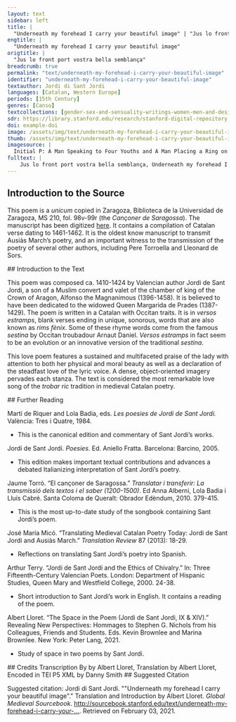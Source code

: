 ```yaml
---
layout: text
sidebar: left
title: |
  "Underneath my forehead I carry your beautiful image" | "Jus lo front port vostra bella semblança"
engtitle: |
  "Underneath my forehead I carry your beautiful image"
origtitle: |
  "Jus lo front port vostra bella semblança"
breadcrumb: true
permalink: "text/underneath-my-forehead-i-carry-your-beautiful-image"
identifier: "underneath-my-forehead-i-carry-your-beautiful-image"
textauthor: Jordi di Sant Jordi
languages: [Catalan, Western Europe]
periods: [15th Century]
genres: [Canso]
textcollections: [gender-sex-and-sensuality-writings-women-men-and-desire]
sdr: https://library.stanford.edu/research/stanford-digital-repository 
doi: example-doi 
image: /assets/img/text/underneath-my-forehead-i-carry-your-beautiful-image.jpg
thumb: /assets/img/text/underneath-my-forehead-i-carry-your-beautiful-image-thumb.jpg
imagesource: |
  Initial P: A Man Speaking to Four Youths and A Man Placing a Ring on a Woman's Hand, Getty Museum Ms. Ludwig XIV 6 (83.MQ.165), fol. 205v, about 1290–1310 [Public Domain]
fulltext: |
    Jus lo front port vostra bella semblança, Underneath my forehead I carry your beautiful image, de que mon cors nit e jorn fa gran festa; That’s why I celebrate you, night and day; que, remiran la molt bella figura, For, by looking at your beautiful figure, de vostre ffaç m’es romassa l’empremta, A trace of your face has remained in me. que ja per mort no se’n partra la forma, Its shape won’t go away when I die, ans, quant seray del tot fores d’est segle, Instead, when I will have entirely left this earthly life, cels qui lo cors portaran al sepulcre, Those who will bring my body to the tomb sobre me faç, veuran lo vostre signe. Will find your sign on my face. Si com l’infants quant mira lo retaula Like the little kid who watches the altarpiece e, contemplant la pintur·ab himatges, And contemplates the painting and its images ab son net cor, no lo·n poden gens partre With a pure heart, and doesn’t want to separate from it (tant ha plasser de l’aur qui ll’environa), (So much does he enjoy the gold that surrounds it), atressi·m pren devan l’amoros sercle That’s how I feel when I’m in front of the love circle de vostre cors, que de tants bens s’anrama, Of your figure, for it’s embellished with so many qualities que, mentre·l vey, mas que Deu lo contemple; That, while I’m watching it, I contemplate it better than God; tant hay de joy per amor qui·m penetre. This love that penetrates me brings me so much joy. Aixi·m te pres e liatz en son carçre That’s how he has me, captive and tied up, in his jail, amors ardents, com si·stes en hun coffre, This ardent Love, as if I were inside a chest, tancat jus claus, e tot mon cors fos dintre, Locked in, all of me inside, on no pusques mover per null encontre. Without a chance to break out. Car tant es grans l’amor que us ay, e ferme, So big is my love for you, and so steadfast, que lo meu cor no·s part punt per angoxa, That my heart won’t move away, not one bit, out of anguish, bella, de vos, ans es ·say ferm com torres From you, beautiful one, but will rather be strong as a tower e sol amar a vos, blanxa colomba. And will only love you, white dove. Bella sens par, ab la pressensa noble, Unmatched beauty of noble presence, vostre bel cors bell fech Deu sobre totas, God made your pretty body superior to any other, gays e donos, lluu pus que fina pedre, Gay and gentle, brighter than a gemstone, amoros, bels, plus penetrans que stella; Loving, beautiful, more penetrating than a star; d’on, quan vos vey ab les autres en flota, For, when I spot you among other people, les jusmetetsCorrecting iustametz. si com fay lo carvoncles, You subdue them as does the carbuncle, que de virtuts les finas pedres passa: Which surpasses the qualities of any gemstone; vos etz sus ley com l’estors sus l’esmirle. You are above them like the goshawk is above the merlin. L’amor que us hay en totes les part[s] m’ascle My love for you is splintering every part of me quan non amech pus coralment nuls homens; For no one has ever loved so sincerely; tan fort·amor, com cesta que·l cor m’obre, Such a strong love, like this one that opens my heart, ne fonchCorrecting fonchs. jamays en nul cors d’hom ne arme. Has never been in anyone’s body or soul. Mas suy torbats que no fonch Aristotills, I am more upset than Aristotle ever was d’amor, qui m’art e mos sinch senys desferme. For love, which burns me and unleashes my five senses. Co·l monjos bos que no·s part de la setla, Like the good monk who does not leave his cell, no·s part mon cors da vos, tant com dits d’ungle. My heart does not move away from you, like the finger from the nail. Ho, cors donos, net de frau e delicte, Oh, gentle lady, clean of deceit and offenses, prenets de me pietats, bela dona, Have pity on me, beautiful lady, e no suffrats quez aman-vos peresca, And don’t allow that I die by loving you, pus qu·eu vos am may que nulls homs afferme, For I love you more than anyone could affirm; per que us suppley a vos, qu·etz le bells arbres That is why I beg you—since you are the handsome tree de tots bos fruyts, hon valors grans pren s·ombre, Of all good fruits, where the high Worth rest on its shade— que·m retenyats en vostra valent cambre, To keep me in your prized chamber, pus vostre suy e seray tant com visque. For I am yours, and so will I be for as long as I live. Mos richs balays, cert, vos portats le timbre My prized spinel, you certainly wear the crown sus quantes son e·l mundenal registre, Over all women in the worldy registry car tots jorns naix en vos cors, e revida, For every day are born in you, and revive, bondats, virtuts, mes qu·en Pantasilea. Goodness and virtue, more than they ever did in Penthesilea. 
---
```

## Introduction to the Source 
<p>This poem is a <em>unicum</em> copied in Zaragoza, Biblioteca de la Universidad de Zaragoza, MS 210, fol. 98v-99r (the <em>Cançoner de Saragossa</em>). The manuscript has been digitized <a href="http://zaguan.unizar.es/record/535?ln=en">here</a>. It contains a compilation of Catalan verse dating to 1461-1462. It is the oldest know manuscript to transmit Ausiàs March’s poetry, and an important witness to the transmission of the poetry of several other authors, including Pere Torroella and Lleonard de Sors.</p>
## Introduction to the Text 
<p>This poem was composed ca. 1410-1424 by Valencian author Jordi de Sant Jordi, a son of a Muslim convert and valet of the chamber of king of the Crown of Aragon, Alfonso the Magnanimous (1396-1458). It is believed to have been dedicated to the widowed Queen Margarida de Prades (1387-1429). The poem is written in a Catalan with Occitan traits. It is in <em>versos estramps</em>, blank verses ending in unique, sonorous, words that are also known as <em>rims fènix</em>. Some of these rhyme words come from the famous <em>sestina</em> by Occitan troubadour Arnaut Daniel. <em>Versos estramps</em> in fact seem to be an evolution or an innovative version of the traditional <em>sestina</em>.</p> <p>This love poem features a sustained and multifaceted praise of the lady with attention to both her physical and moral beauty as well as a declaration of the steadfast love of the lyric voice. A dense, object-oriented imagery pervades each stanza. The text is considered the most remarkable love song of the <em>trobar ric</em> tradition in medieval Catalan poetry.</p>
## Further Reading 
<p>Martí de Riquer and Lola Badia, eds. <em>Les poesies de Jordi de Sant Jordi.</em> València: Tres i Quatre, 1984.</p> <ul> <li>This is the canonical edition and commentary of Sant Jordi’s works.</li> </ul> <p>Jordi de Sant Jordi. <em>Poesies</em>. Ed. Aniello Fratta. Barcelona: Barcino, 2005.</p> <ul> <li>This edition makes important textual contributions and advances a debated Italianizing interpretation of Sant Jordi’s poetry.</li> </ul> <p>Jaume Torró. “El cançoner de Saragossa.” <em>Translatar i transferir: La transmissió dels textos i el saber (1200-1500)</em>. Ed Anna Alberni, Lola Badia i Lluís Cabré. Santa Coloma de Queralt: Obrador Edèndum, 2010. 379-415.</p> <ul> <li>This is the most up-to-date study of the songbook containing Sant Jordi’s poem.</li> </ul> <p>José María Micó. “Translating Medieval Catalan Poetry Today: Jordi de Sant Jordi and Ausiàs March.” <em>Translation Review</em> 87 (2013): 18-29.</p> <ul> <li>Reflections on translating Sant Jordi’s poetry into Spanish.</li> </ul> <p>Arthur Terry. “Jordi de Sant Jordi and the Ethics of Chivalry.” In: Three Fifteenth-Century Valencian Poets. London: Department of Hispanic Studies, Queen Mary and Westfield College, 2000. 24-38.</p> <ul> <li>Short introduction to Sant Jordi’s work in English. It contains a reading of the poem.</li> </ul> <p>Albert Lloret. “The Space in the Poem (Jordi de Sant Jordi, IX & XIV).” Revealing New Perspectives: Hommages to Stephen G. Nichols from his Colleagues, Friends and Students. Eds. Kevin Brownlee and Marina Brownlee. New York: Peter Lang, 2021.</p> <ul> <li>Study of space in two poems by Sant Jordi.</li> </ul>
## Credits
Transcription By by Albert Lloret, 
Translation by Albert Lloret, 
Encoded in TEI P5 XML by Danny Smith
## Suggested Citation
<p>Suggested citation: Jordi di Sant Jordi.  ""Underneath my forehead I carry your beautiful image"." Translation and Introduction by Albert Lloret. <em>Global Medieval Sourcebook</em>. <a href="http://sourcebook.stanford.edu/text/underneath-my-forehead-i-carry-your-beautiful-image">http://sourcebook.stanford.edu/text/underneath-my-forehead-i-carry-your-...</a>. Retrieved on February 03, 2021.</p>